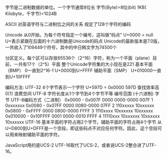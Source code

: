 字节是二进制数据的单位。一个字节通常8位长  字节(Byte)=8位(bit)  1KB( Kilobyte，千字节)=1024B

ASCII  对英语字符与二进制位之间的关系 规定了128个字符的编码


Unicode 从0开始，为每个符号指定一个编号，这叫做"码点"
U+0000 = null
U+表示紧跟在后面的十六进制数是Unicode的码点
Unicode的最新版本是7.0版，一共收入了109449个符号，其中的中日韩文字为74500个

分区定义。每个区可以存放65536个（2^16）字符，称为一个平面（plane）目前，一共有17个（2^5）平面  整个Unicode字符集的大小现在是221
基本平面（BMP） 0一直到2^16-1  U+0000到U+FFFF
辅助平面（SMP） U+010000一直到U+10FFFF

编码方法:
    UTF-32 4个字节表示一个字符   U+597D = 0x0000 597D  查找效率高 0(1) 浪费空间
    UTF-8  字符长度从1个字节到4个字节不等
            编号范围	          (十六进制)       字节       UTF-8编码方式（二进制）
        0x0000 - 0x007F	  0000 0000-0000 007F       1           0xxxxxxx
        0x0080 - 0x07FF	  0000 0080-0000 07FF       2           110xxxxx 10xxxxxx
        0x0800 - 0xFFFF	  0000 0800-0000 FFFF       3           1110xxxx 10xxxxxx 10xxxxxx
        0x010000 - 0x10FFFF	 0001 0000-0010 FFFF    4           11110xxx 10xxxxxx 10xxxxxx 10xxxxxx
    UTF-16 基本平面的字符占用2个字节，辅助平面的字符占用4个字节
        从U+D800到U+DFFF是一个空段，即这些码点不对应任何字符。因此，这个空段可以用来映射辅助平面的字符。

JavaScript用的是UCS-2  UTF-16取代了UCS-2，或者说UCS-2整合进了UTF-16。